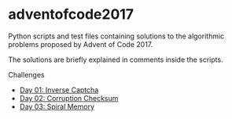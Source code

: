# adventofcode2017

Python scripts and test files containing solutions to the algorithmic problems proposed by Advent of Code 2017.

The solutions are briefly explained in comments inside the scripts.

Challenges

* [Day 01: Inverse Captcha](puzzle01.py)
* [Day 02: Corruption Checksum](puzzle02.py)
* [Day 03: Spiral Memory](puzzle03.py)
